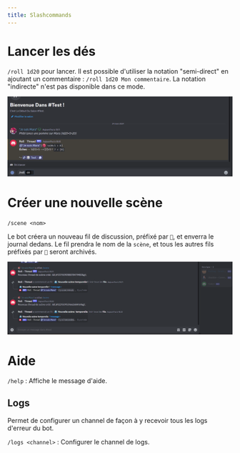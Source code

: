 ```yaml
---
title: Slashcommands
---
```


# Lancer les dés

`/roll 1d20` pour lancer.
Il est possible d'utiliser la notation "semi-direct" en ajoutant un commentaire : `/roll 1d20 Mon commentaire`. La notation "indirecte" n'est pas disponible dans ce mode.

![Roll](../../assets/rolls/slash-commands.gif)


# Créer une nouvelle scène

`/scene <nom>`

Le bot créera un nouveau fil de discussion, préfixé par `🎲`, et enverra le journal dedans. Le fil prendra le nom de la `scène`, et tous les autres fils préfixés par `🎲` seront archivés.

![Scene](../../assets/rolls/scene.gif)

# Aide

`/help` : Affiche le message d'aide.

## Logs

Permet de configurer un channel de façon à y recevoir tous les logs d'erreur du bot.

`/logs <channel>` : Configurer le channel de logs.

